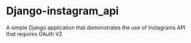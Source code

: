 # Django-instagram_api
A simple Django application that demonstrates the use of Instagrams API that requires OAuth V2
